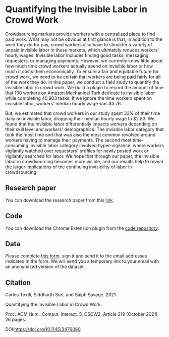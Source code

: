 # Quantifying the Invisible Labor in Crowd Work

Crowdsourcing markets provide workers with a centralized place to find paid work. What may not be obvious at first glance is that, in addition to the work they do for pay, crowd workers also have to shoulder a variety of unpaid invisible labor in these markets, which ultimately reduces workers' hourly wages. Invisible labor includes finding good tasks, messaging requesters, or managing payments. However, we currently know little about how much time crowd workers actually spend on invisible labor or how much it costs them economically. To ensure a fair and equitable future for crowd work, we need to be certain that workers are being paid fairly for all of the work they do. In this paper, we conduct a field study to quantify the invisible labor in crowd work.  We build a plugin to record the amount of time that 100 workers on Amazon Mechanical Turk dedicate to invisible labor while completing 40,903 tasks. If we ignore the time workers spent on invisible labor, workers' median hourly wage was $3.76.  

But, we estimated that crowd workers in our study spent 33% of their time daily on invisible labor, dropping their median hourly wage to $2.83. We found that the invisible labor differentially impacts workers depending on their skill level and workers' demographics. The invisible labor category that took the most time and that was also the most common revolved around workers having to manage their payments. The second most  time-consuming invisible labor category involved hyper-vigilance, where workers vigilantly watched over requesters' profiles for newly posted work or vigilantly searched for labor. We hope that through our paper, the invisible labor in crowdsourcing becomes more visible, and our results help to reveal the larger implications of the continuing invisibility of labor in crowdsourcing.

## Research paper

You can download the research paper from this [link](https://arxiv.org/abs/2110.00169).

## Code

You can download the Chrome Extension plugin from the [code repository](https://github.com/hcilabwvu/invisible-labor).

## Data

Please complete [this form](https://research.hcilab.ml/invisible-labor/agreement_il.docx), sign it and send it to the email addresses indicated in the form. We will send you a temporary link to your email with an anonymized version of the dataset.

## Citation

Carlos Toxtli, Siddharth Suri, and Saiph Savage. 2021. 

Quantifying the Invisible Labor in Crowd Work. 

Proc. ACM Hum.-Comput. Interact. 5, CSCW2, Article 319 (October 2021), 26 pages. 

DOI:https://doi.org/10.1145/3476060
